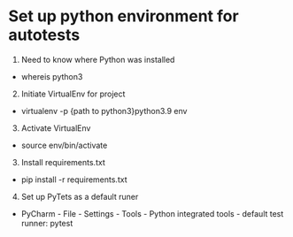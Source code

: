 # Set up python environment for autotests
1. Need to know where Python was installed
- whereis python3
2. Initiate VirtualEnv for project
- virtualenv -p {path to python3}python3.9 env
3. Activate VirtualEnv
- source env/bin/activate
3. Install requirements.txt
- pip install -r requirements.txt
4. Set up PyTets as a default runer
- PyCharm - File - Settings - Tools - Python integrated tools - default test runner: pytest